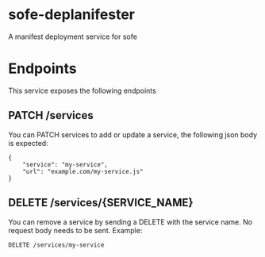 # sofe-deplanifester
A manifest deployment service for sofe


# Endpoints

This service exposes the following endpoints

## PATCH /services

You can PATCH services to add or update a service, the following json body is expected: 

    {
        "service": "my-service",
        "url": "example.com/my-service.js"
    }

## DELETE /services/{SERVICE_NAME}

You can remove a service by sending a DELETE with the service name. No request body needs to be sent. Example:

    DELETE /services/my-service


